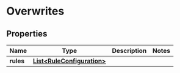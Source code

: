 

# Overwrites


## Properties

| Name | Type | Description | Notes |
|------------ | ------------- | ------------- | -------------|
|**rules** | [**List&lt;RuleConfiguration&gt;**](RuleConfiguration.md) |  |  |



